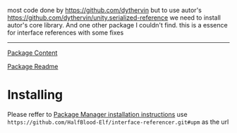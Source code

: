 most code done by https://github.com/dythervin
but to use autor's https://github.com/dythervin/unity.serialized-reference we need to install autor's core library. And one other package I couldn't find.
this is a essence for interface references with some fixes

---

[Package Content](Assets/PackageContent/)

[Package Readme](Assets/PackageContent/README.md)

# Installing
Please reffer to [Package Manager installation instructions](https://docs.unity3d.com/Manual/upm-ui-giturl.html)
use `https://github.com/HalfBlood-Elf/interface-referencer.git#upm` as the url
